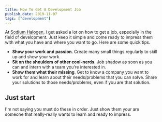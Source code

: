 ```yaml
---
title: How To Get A Development Job
publish_date: 2019-11-07
tags: ["development"]
---
```


At [Sodium Halogen](https://sodiumhalogen.com?ref=csio), I get asked a lot on how to get a job, especially in the field of development. Just keep it simple and come ready to impress them with what you have and where you want to go. Here are some quick tips.

- **Show your work and passion**. Create many small things regularly to skill up and show your work.
- **Sit on the shoulders of other cool-nerds**. Job shadow as soon as you can and intern with a team you're interested in.
- **Show them what their missing**. Get to know a company you want to work for and learn about their needs/problems that you can solve. Share your solutions to those needs/problems, even if you are that solution.

## Just start

I'm not saying you must do these in order. Just show them your are someone that really-really wants to learn and ready to impress.
